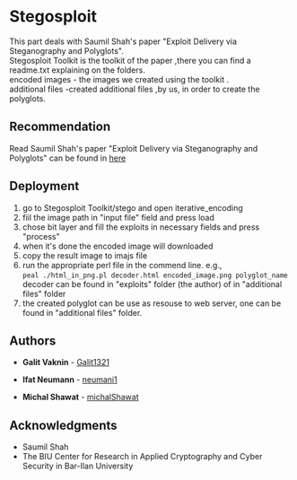 # Stegosploit
This part deals with  Saumil Shah's paper "Exploit Delivery via Steganography and Polyglots".
<br /> Stegosploit Toolkit is the toolkit of the paper ,there you can find a readme.txt explaining on the folders.
<br />encoded images - the images we created using the toolkit .
<br />additional files -created additional files ,by us, in order to create the polyglots.

## Recommendation
Read Saumil Shah's paper "Exploit Delivery via Steganography and Polyglots" can be found in [here](http://stegosploit.info/)

## Deployment
1. go to Stegosploit Toolkit/stego and open iterative_encoding
2. fiil the image path in "input file" field and press load
3. chose bit layer and fill the exploits in necessary fields and press "process"
4. when it's done the encoded image will downloaded 
5. copy the result image to imajs file 
6. run the appropriate perl file in the commend line. 
  e.g., 
     <br /> ```peal ./html_in_png.pl decoder.html encoded_image.png polyglot_name```
  decoder can be found in "exploits" folder (the author) of in "additional files" folder 
7. the created polyglot can be use as resouse to web server, one can be found in "additional files" folder.

## Authors

* **Galit Vaknin** - [Galit1321](https://github.com/Galit1321)

* **Ifat Neumann** - [neumani1](https://github.com/neumani1)

* **Michal Shawat** - [michalShawat](https://github.com/michalShawat)

## Acknowledgments

* Saumil Shah 
* The BIU Center for Research in Applied Cryptography and Cyber Security in Bar-Ilan University


